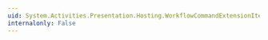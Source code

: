 ```yaml
---
uid: System.Activities.Presentation.Hosting.WorkflowCommandExtensionItem.#ctor
internalonly: False
---
```

